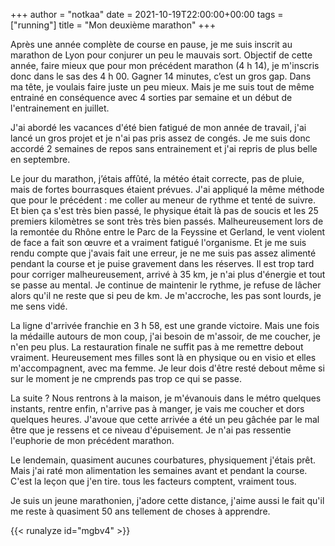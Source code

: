 +++
author = "notkaa"
date = 2021-10-19T22:00:00+00:00
tags = ["running"]
title = "Mon deuxième marathon"
+++

Après une année complète de course en pause, je me suis inscrit au marathon de Lyon pour conjurer un peu le mauvais sort. Objectif de cette année, faire mieux que pour mon précédent marathon (4 h 14), je m'inscris donc dans le sas des 4 h 00.  Gagner 14 minutes, c’est un gros gap. Dans ma tête, je voulais faire juste un peu mieux. Mais je me suis tout de même entrainé en conséquence avec 4 sorties par semaine et un début de l'entrainement en juillet.

J'ai abordé les vacances d'été bien fatigué de mon année de travail, j'ai lancé un gros projet et je n'ai pas pris assez de congés. Je me suis donc accordé 2 semaines de repos sans entrainement et j'ai repris de plus belle en septembre.

Le jour du marathon, j’étais affûté, la météo était correcte, pas de pluie, mais de fortes bourrasques étaient prévues. J'ai appliqué la même méthode que pour le précédent : me coller au meneur de rythme et tenté de suivre. Et bien ça s'est très bien passé, le physique était là pas de soucis et les 25 premiers kilomètres se sont très très bien passés. Malheureusement lors de la remontée du Rhône entre le Parc de la Feyssine et Gerland, le vent violent de face a fait son œuvre et a vraiment fatigué l'organisme. Et je me suis rendu compte que j'avais fait une erreur, je ne me suis pas assez alimenté pendant la course et je puise gravement dans les réserves. Il est trop tard pour corriger malheureusement, arrivé à 35 km, je n'ai plus d'énergie et tout se passe au mental. Je continue de maintenir le rythme, je refuse de lâcher alors qu'il ne reste que si peu de km. Je m'accroche, les pas sont lourds, je me sens vidé.

La ligne d'arrivée franchie en 3 h 58, est une grande victoire. Mais une fois la médaille autours de mon coup, j'ai besoin de m'assoir, de me coucher, je n'en peu plus. La restauration finale ne suffit pas à me remettre debout vraiment. Heureusement mes filles sont là en physique ou en visio et elles m'accompagnent, avec ma femme. Je leur dois d'être resté debout même si sur le moment je ne cmprends pas trop ce qui se passe.

La suite ? Nous rentrons à la maison, je m'évanouis dans le métro quelques instants, rentre enfin, n'arrive pas à manger, je vais me coucher et dors quelques heures. J'avoue que cette arrivée a été un peu gâchée par le mal être que je ressens et ce niveau d'épuisement. Je n'ai pas ressentie l'euphorie de mon précédent marathon.

Le lendemain, quasiment aucunes courbatures, physiquement j'étais prêt. Mais j'ai raté mon alimentation les semaines avant et pendant la course. C'est la leçon que j'en tire. tous les facteurs comptent, vraiment tous.

Je suis un jeune marathonien, j'adore cette distance, j'aime aussi le fait qu'il me reste à quasiment 50 ans tellement de choses à apprendre.

{{< runalyze id="mgbv4" >}}
